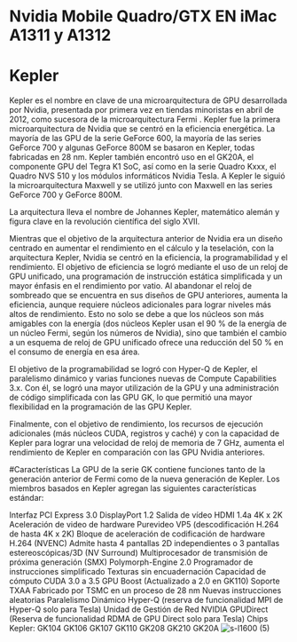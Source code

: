 # Nvidia Mobile Quadro/GTX EN iMac A1311 y A1312
# Kepler

Kepler es el nombre en clave de una microarquitectura de GPU desarrollada por Nvidia, presentada por primera vez en tiendas minoristas en abril de 2012, como sucesora de la microarquitectura Fermi . Kepler fue la primera microarquitectura de Nvidia que se centró en la eficiencia energética. La mayoría de las GPU de la serie GeForce 600, la mayoría de las series GeForce 700 y algunas GeForce 800M se basaron en Kepler, todas fabricadas en 28 nm. Kepler también encontró uso en el GK20A, el componente GPU del Tegra K1 SoC, así como en la serie Quadro Kxxx, el Quadro NVS 510 y los módulos informáticos Nvidia Tesla. A Kepler le siguió la microarquitectura Maxwell y se utilizó junto con Maxwell en las series GeForce 700 y GeForce 800M.

La arquitectura lleva el nombre de Johannes Kepler, matemático alemán y figura clave en la revolución científica del siglo XVII.

Mientras que el objetivo de la arquitectura anterior de Nvidia era un diseño centrado en aumentar el rendimiento en el cálculo y la teselación, con la arquitectura Kepler, Nvidia se centró en la eficiencia, la programabilidad y el rendimiento. El objetivo de eficiencia se logró mediante el uso de un reloj de GPU unificado, una programación de instrucción estática simplificada y un mayor énfasis en el rendimiento por vatio. Al abandonar el reloj de sombreado que se encuentra en sus diseños de GPU anteriores, aumenta la eficiencia, aunque requiere núcleos adicionales para lograr niveles más altos de rendimiento. Esto no solo se debe a que los núcleos son más amigables con la energía (dos núcleos Kepler usan el 90 % de la energía de un núcleo Fermi, según los números de Nvidia), sino que también el cambio a un esquema de reloj de GPU unificado ofrece una reducción del 50 % en el consumo de energía en esa área.

El objetivo de la programabilidad se logró con Hyper-Q de Kepler, el paralelismo dinámico y varias funciones nuevas de Compute Capabilities 3.x. Con él, se logró una mayor utilización de la GPU y una administración de código simplificada con las GPU GK, lo que permitió una mayor flexibilidad en la programación de las GPU Kepler.

Finalmente, con el objetivo de rendimiento, los recursos de ejecución adicionales (más núcleos CUDA, registros y caché) y con la capacidad de Kepler para lograr una velocidad de reloj de memoria de 7 GHz, aumenta el rendimiento de Kepler en comparación con las GPU Nvidia anteriores.


#Características
La GPU de la serie GK contiene funciones tanto de la generación anterior de Fermi como de la nueva generación de Kepler. Los miembros basados en Kepler agregan las siguientes características estándar:

Interfaz PCI Express 3.0
DisplayPort 1.2
Salida de vídeo HDMI 1.4a 4K x 2K
Aceleración de video de hardware Purevideo VP5 (descodificación H.264 de hasta 4K x 2K)
Bloque de aceleración de codificación de hardware H.264 (NVENC)
Admite hasta 4 pantallas 2D independientes o 3 pantallas estereoscópicas/3D (NV Surround)
Multiprocesador de transmisión de próxima generación (SMX)
Polymorph-Engine 2.0
Programador de instrucciones simplificado
Texturas sin encuadernación
Capacidad de cómputo CUDA 3.0 a 3.5
GPU Boost (Actualizado a 2.0 en GK110)
Soporte TXAA
Fabricado por TSMC en un proceso de 28 nm
Nuevas instrucciones aleatorias
Paralelismo Dinámico
Hyper-Q (reserva de funcionalidad MPI de Hyper-Q solo para Tesla)
Unidad de Gestión de Red
NVIDIA GPUDirect (Reserva de funcionalidad RDMA de GPU Direct solo para Tesla)
Chips Kepler:
GK104
GK106
GK107
GK110
GK208
GK210
GK20A
![s-l1600 (5)](https://github.com/AvieDv/Nvidia-Kepler/assets/43917721/88ef793c-57dc-45ce-b70c-896bd357ad29)
